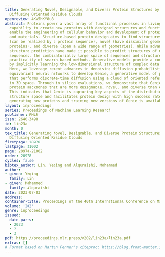 ```yaml
---
title: Generating Novel, Designable, and Diverse Protein Structures by Equivariantly
  Diffusing Oriented Residue Clouds
openreview: 4Kw5hKY8u8
abstract: Proteins power a vast array of functional processes in living cells. The
  capability to create new proteins with designed structures and functions would thus
  enable the engineering of cellular behavior and development of protein-based therapeutics
  and materials. Structure-based protein design aims to find structures that are designable
  (can be realized by a protein sequence), novel (have dissimilar geometry from natural
  proteins), and diverse (span a wide range of geometries). While advances in protein
  structure prediction have made it possible to predict structures of novel protein
  sequences, the combinatorially large space of sequences and structures limits the
  practicality of search-based methods. Generative models provide a compelling alternative,
  by implicitly learning the low-dimensional structure of complex data distributions.
  Here, we leverage recent advances in denoising diffusion probabilistic models and
  equivariant neural networks to develop Genie, a generative model of protein structures
  that performs discrete-time diffusion using a cloud of oriented reference frames
  in 3D space. Through in silico evaluations, we demonstrate that Genie generates
  protein backbones that are more designable, novel, and diverse than existing models.
  This indicates that Genie is capturing key aspects of the distribution of protein
  structure space and facilitates protein design with high success rates. Code for
  generating new proteins and training new versions of Genie is available at https://github.com/aqlaboratory/genie.
layout: inproceedings
series: Proceedings of Machine Learning Research
publisher: PMLR
issn: 2640-3498
id: lin23a
month: 0
tex_title: Generating Novel, Designable, and Diverse Protein Structures by Equivariantly
  Diffusing Oriented Residue Clouds
firstpage: 20978
lastpage: 21002
page: 20978-21002
order: 20978
cycles: false
bibtex_author: Lin, Yeqing and Alquraishi, Mohammed
author:
- given: Yeqing
  family: Lin
- given: Mohammed
  family: Alquraishi
date: 2023-07-03
address: 
container-title: Proceedings of the 40th International Conference on Machine Learning
volume: '202'
genre: inproceedings
issued:
  date-parts:
  - 2023
  - 7
  - 3
pdf: https://proceedings.mlr.press/v202/lin23a/lin23a.pdf
extras: []
# Format based on Martin Fenner's citeproc: https://blog.front-matter.io/posts/citeproc-yaml-for-bibliographies/
---
```

